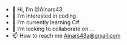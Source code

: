 - 👋 Hi, I’m @Ainars43
- 👀 I’m interested in coding
- 🌱 I’m currently learning C#
- 💞️ I’m looking to collaborate on ...
- 📫 How to reach me Ainars43a@gmail.com

<!---
Ainars43/Ainars43 is a ✨ special ✨ repository because its `README.md` (this file) appears on your GitHub profile.
You can click the Preview link to take a look at your changes.
--->
